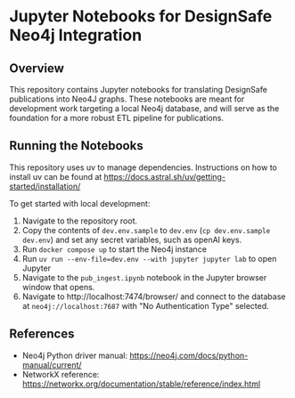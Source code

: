 # Jupyter Notebooks for DesignSafe Neo4j Integration
## Overview
This repository contains Jupyter notebooks for translating DesignSafe publications into 
Neo4J graphs. These notebooks are meant for development work targeting a local Neo4j database, 
and will serve as the foundation for a more robust ETL pipeline for publications.

## Running the Notebooks
This repository uses uv to manage dependencies. Instructions on how to install uv can be found at https://docs.astral.sh/uv/getting-started/installation/

To get started with local development:
1. Navigate to the repository root.
2. Copy the contents of `dev.env.sample` to `dev.env` (`cp dev.env.sample dev.env`) and set any secret variables, such as openAI keys.
3. Run `docker compose up` to start the Neo4j instance
4. Run `uv run --env-file=dev.env --with jupyter jupyter lab` to open Jupyter
5. Navigate to the `pub_ingest.ipynb` notebook in the Jupyter browser window that opens.
6. Navigate to http://localhost:7474/browser/ and connect to the database at `neo4j://localhost:7687` with "No Authentication Type" selected.

## References
- Neo4j Python driver manual: https://neo4j.com/docs/python-manual/current/
- NetworkX reference: https://networkx.org/documentation/stable/reference/index.html